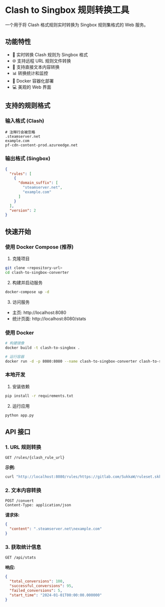 # Clash to Singbox 规则转换工具

一个用于将 Clash 格式规则实时转换为 Singbox 规则集格式的 Web 服务。

## 功能特性

- 🔄 实时转换 Clash 规则为 Singbox 格式
- 🌐 支持远程 URL 规则文件转换
- 📝 支持直接文本内容转换
- 📊 转换统计和监控
- 🐳 Docker 容器化部署
- 💻 美观的 Web 界面

## 支持的规则格式

### 输入格式 (Clash)
```
# 注释行会被忽略
.steamserver.net
example.com
pf-cdn-content-prod.azureedge.net
```

### 输出格式 (Singbox)
```json
{
  "rules": [
    {
      "domain_suffix": [
        "steamserver.net",
        "example.com"
      ]
    }
  ],
  "version": 2
}
```

## 快速开始

### 使用 Docker Compose (推荐)

1. 克隆项目
```bash
git clone <repository-url>
cd clash-to-singbox-converter
```

2. 构建并启动服务
```bash
docker-compose up -d
```

3. 访问服务
- 主页: http://localhost:8080
- 统计页面: http://localhost:8080/stats

### 使用 Docker

```bash
# 构建镜像
docker build -t clash-to-singbox .

# 运行容器
docker run -d -p 8080:8080 --name clash-to-singbox-converter clash-to-singbox
```

### 本地开发

1. 安装依赖
```bash
pip install -r requirements.txt
```

2. 运行应用
```bash
python app.py
```

## API 接口

### 1. URL 规则转换
```
GET /rules/{clash_rule_url}
```

**示例:**
```bash
curl "http://localhost:8080/rules/https://gitlab.com/SukkaW/ruleset.skk.moe/-/raw/master/List/domainset/game-download.conf"
```

### 2. 文本内容转换
```
POST /convert
Content-Type: application/json
```

**请求体:**
```json
{
  "content": ".steamserver.net\nexample.com"
}
```

### 3. 获取统计信息
```
GET /api/stats
```

**响应:**
```json
{
  "total_conversions": 100,
  "successful_conversions": 95,
  "failed_conversions": 5,
  "start_time": "2024-01-01T00:00:00.000000"
}
```